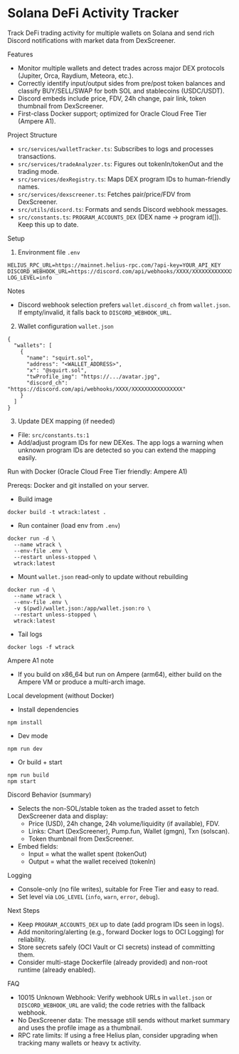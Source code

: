 # Solana DeFi Activity Tracker

Track DeFi trading activity for multiple wallets on Solana and send rich Discord notifications with market data from DexScreener.

Features
- Monitor multiple wallets and detect trades across major DEX protocols (Jupiter, Orca, Raydium, Meteora, etc.).
- Correctly identify input/output sides from pre/post token balances and classify BUY/SELL/SWAP for both SOL and stablecoins (USDC/USDT).
- Discord embeds include price, FDV, 24h change, pair link, token thumbnail from DexScreener.
- First-class Docker support; optimized for Oracle Cloud Free Tier (Ampere A1).

Project Structure
- `src/services/walletTracker.ts`: Subscribes to logs and processes transactions.
- `src/services/tradeAnalyzer.ts`: Figures out tokenIn/tokenOut and the trading mode.
- `src/services/dexRegistry.ts`: Maps DEX program IDs to human-friendly names.
- `src/services/dexscreener.ts`: Fetches pair/price/FDV from DexScreener.
- `src/utils/discord.ts`: Formats and sends Discord webhook messages.
- `src/constants.ts`: `PROGRAM_ACCOUNTS_DEX` (DEX name → program id[]). Keep this up to date.

Setup

1) Environment file `.env`
```
HELIUS_RPC_URL=https://mainnet.helius-rpc.com/?api-key=YOUR_API_KEY
DISCORD_WEBHOOK_URL=https://discord.com/api/webhooks/XXXX/XXXXXXXXXXXXXXXX
LOG_LEVEL=info
```

Notes
- Discord webhook selection prefers `wallet.discord_ch` from `wallet.json`. If empty/invalid, it falls back to `DISCORD_WEBHOOK_URL`.

2) Wallet configuration `wallet.json`
```
{
  "wallets": [
    {
      "name": "squirt.sol",
      "address": "<WALLET_ADDRESS>",
      "x": "@squirt.sol",
      "twProfile_img": "https://.../avatar.jpg",
      "discord_ch": "https://discord.com/api/webhooks/XXXX/XXXXXXXXXXXXXXXX"
    }
  ]
}
```

3) Update DEX mapping (if needed)
- File: `src/constants.ts:1`
- Add/adjust program IDs for new DEXes. The app logs a warning when unknown program IDs are detected so you can extend the mapping easily.

Run with Docker (Oracle Cloud Free Tier friendly: Ampere A1)

Prereqs: Docker and git installed on your server.

- Build image
```
docker build -t wtrack:latest .
```

- Run container (load env from `.env`)
```
docker run -d \
  --name wtrack \
  --env-file .env \
  --restart unless-stopped \
  wtrack:latest
```

- Mount `wallet.json` read-only to update without rebuilding
```
docker run -d \
  --name wtrack \
  --env-file .env \
  -v $(pwd)/wallet.json:/app/wallet.json:ro \
  --restart unless-stopped \
  wtrack:latest
```

- Tail logs
```
docker logs -f wtrack
```

Ampere A1 note
- If you build on x86_64 but run on Ampere (arm64), either build on the Ampere VM or produce a multi-arch image.

Local development (without Docker)

- Install dependencies
```
npm install
```
- Dev mode
```
npm run dev
```
- Or build + start
```
npm run build
npm start
```

Discord Behavior (summary)
- Selects the non-SOL/stable token as the traded asset to fetch DexScreener data and display:
  - Price (USD), 24h change, 24h volume/liquidity (if available), FDV.
  - Links: Chart (DexScreener), Pump.fun, Wallet (gmgn), Txn (solscan).
  - Token thumbnail from DexScreener.
- Embed fields:
  - Input = what the wallet spent (tokenOut)
  - Output = what the wallet received (tokenIn)

Logging
- Console-only (no file writes), suitable for Free Tier and easy to read.
- Set level via `LOG_LEVEL` (`info`, `warn`, `error`, `debug`).

Next Steps
- Keep `PROGRAM_ACCOUNTS_DEX` up to date (add program IDs seen in logs).
- Add monitoring/alerting (e.g., forward Docker logs to OCI Logging) for reliability.
- Store secrets safely (OCI Vault or CI secrets) instead of committing them.
- Consider multi-stage Dockerfile (already provided) and non-root runtime (already enabled).

FAQ
- 10015 Unknown Webhook: Verify webhook URLs in `wallet.json` or `DISCORD_WEBHOOK_URL` are valid; the code retries with the fallback webhook.
- No DexScreener data: The message still sends without market summary and uses the profile image as a thumbnail.
- RPC rate limits: If using a free Helius plan, consider upgrading when tracking many wallets or heavy tx activity.
